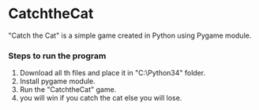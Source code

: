 # CatchtheCat
"Catch the Cat" is a simple game created in Python using Pygame module.
<h3> Steps to run the program </h3>
<ol>
<li>Download all th files and place it in "C:\Python34" folder.
<li>Install pygame module.
<li>Run the "CatchtheCat" game.
<li>you will win if you catch the cat else you will lose.
